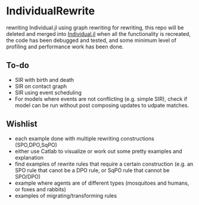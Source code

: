 # IndividualRewrite

rewriting Individual.jl using graph rewriting for rewriting, this repo will be deleted and merged into [Individual.jl](https://slwu89.github.io/Individual.jl/dev/) when all the functionality is recreated, the code has been debugged and tested, and some minimum level of profiling and performance work has been done. 

## To-do

* SIR with birth and death
* SIR on contact graph
* SIR using event scheduling
* For models where events are not conflicting (e.g. simple SIR), check if model can be run without post composing updates to udpate matches.

## Wishlist
    
* each example done with multiple rewriting constructions (SPO,DPO,SqPO)
* either use Catlab to visualize or work out some pretty examples and explanation
* find examples of rewrite rules that require a certain construction (e.g. an SPO rule that canot be a DPO rule, or SqPO rule that cannot be SPO/DPO)
* example where agents are of different types (mosquitoes and humans, or foxes and rabbits)
* examples of migrating/transforming rules
